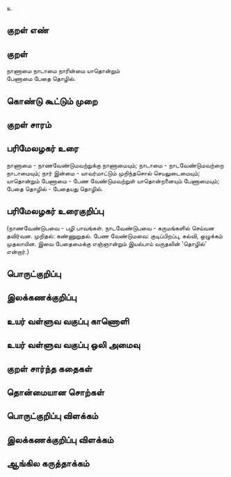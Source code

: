 உ

## குறள் எண் 


## குறள் 
நாணாமை நாடாமை நாரின்மை யாதொன்றும்  
பேணாமை பேதை தொழில்.

## கொண்டு கூட்டும் முறை


## குறள் சாரம் 


## பரிமேலழகர் உரை
நாணாமை - நாணவேண்டுமவற்றுக்கு நாணாமையும்; நாடாமை - நாடவேண்டுமவற்றை நாடாமையும்; நார் இன்மை - யாவர்மாட்டும் முறிந்தசொல் செயலுடைமையும்; யாதொன்றும் பேணாமை - பேண வேண்டுமவற்றுள் யாதொன்றனையும் பேணாமையும்; பேதை தொழில் - பேதையது தொழில். 

## பரிமேலழகர் உரைகுறிப்பு   
(நாணவேண்டுபவை - பழி பாவங்கள். நாடவேண்டுபவை - கருமங்களில் செய்வன தவிர்வன. முறிதல்: கண்ணுறுதல். பேண வேண்டுமவை: குடிப்பிறப்பு, கல்வி, ஒழுக்கம் முதலாயின. இவை பேதைமைக்கு எஞ்ஞான்றும் இயல்பாய் வருதலின் 'தொழில்' என்றார்.)

## பொருட்குறிப்பு 


## இலக்கணக்குறிப்பு  


## உயர் வள்ளுவ வகுப்பு காணொளி


## உயர் வள்ளுவ வகுப்பு ஒலி அமைவு 

 
## குறள் சார்ந்த கதைகள் 


## தொன்மையான சொற்கள்


## பொருட்குறிப்பு விளக்கம்


## இலக்கணக்குறிப்பு விளக்கம்


## ஆங்கில கருத்தாக்கம் 


